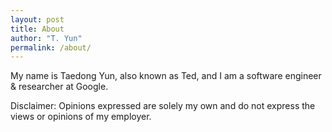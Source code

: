 ```yaml
---
layout: post
title: About
author: "T. Yun"
permalink: /about/
---
```


My name is Taedong Yun, also known as Ted, and I am a software engineer & researcher at Google.

Disclaimer: Opinions expressed are solely my own and do not express the views or opinions of my employer.
